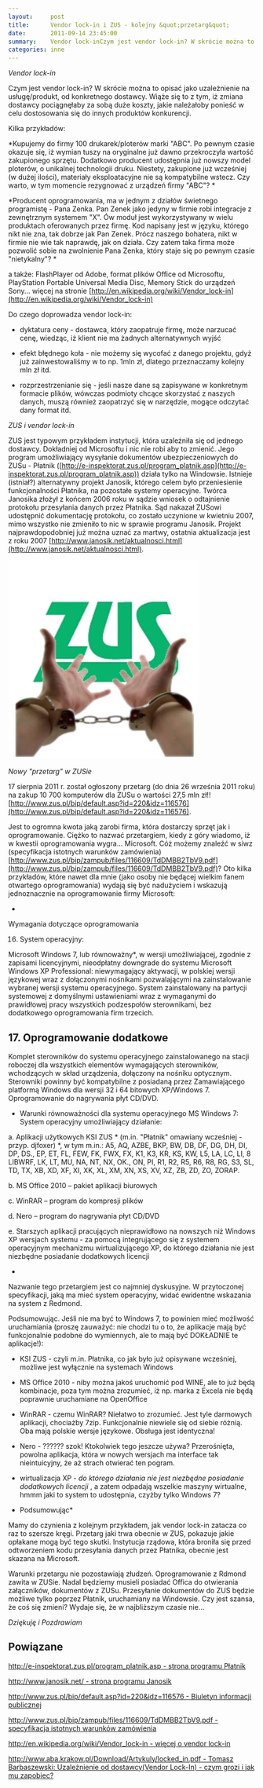 ```yaml
---
layout:     post
title:      Vendor lock-in i ZUS - kolejny &quot;przetarg&quot;
date:       2011-09-14 23:45:00
summary:    Vendor lock-inCzym jest vendor lock-in? W skrócie można to opisać jako uzależnienie na usługę/produkt, od konkretnego dostawcy. Wiąże się to z tym, iż zmiana dostawcy pociągnęłaby za sobą duże koszty, jakie należałoby ponieść w celu dostosowania się do innych produktów konkurencji. Kilka przykładów — ...
categories: inne
---
```




 *Vendor lock-in* 

Czym jest vendor lock-in? W skrócie można to opisać jako uzależnienie na usługę/produkt, od konkretnego dostawcy. Wiąże się to z tym, iż zmiana dostawcy pociągnęłaby za sobą duże koszty, jakie należałoby ponieść w celu dostosowania się do innych produktów konkurencji. 

Kilka przykładów:

 *Kupujemy do firmy 100 drukarek/ploterów marki "ABC". Po pewnym czasie okazuje się, iż wymian tuszy na oryginalne już dawno przekroczyła wartość zakupionego sprzętu. Dodatkowo producent udostępnia już nowszy model ploterów, o unikalnej technologii druku. Niestety, zakupione już wcześniej (w dużej ilości), materiały eksploatacyjne nie są kompatybilne wstecz. Czy warto, w tym momencie rezygnować z urządzeń firmy "ABC"? * 

 *Producent oprogramowania, ma w jednym z działów świetnego programistę - Pana Zenka. Pan Zenek jako jedyny w firmie robi integracje z zewnętrznym systemem "X". Ów moduł jest wykorzystywany w wielu produktach oferowanych przez firmę. Kod napisany jest w języku, którego nikt nie zna, tak dobrze jak Pan Zenek. Prócz naszego bohatera, nikt w firmie nie wie tak naprawdę, jak on działa. Czy zatem taka firma może pozwolić sobie na zwolnienie Pana Zenka, który staje się po pewnym czasie "nietykalny"? * 

a także:
FlashPlayer od Adobe, format plików Office od Microsoftu, PlayStation Portable Universal Media Disc, Memory Stick do urządzeń Sony... więcej na stronie [http://en.wikipedia.org/wiki/Vendor_lock-in](http://en.wikipedia.org/wiki/Vendor_lock-in)

Do czego doprowadza vendor lock-in:

- dyktatura ceny - dostawca, który zaopatruje firmę, może narzucać cenę, wiedząc, iż klient nie ma żadnych alternatywnych wyjść

- efekt błędnego koła - nie możemy się wycofać z danego projektu, gdyż już zainwestowaliśmy w to np. 1mln zł, dlatego przeznaczamy kolejny mln zł itd.

- rozprzestrzenianie się - jeśli nasze dane są zapisywane w konkretnym formacie plików, wówczas podmioty chcące skorzystać z naszych danych, muszą również zaopatrzyć się w narzędzie, mogące odczytać dany format itd.

 *ZUS i vendor lock-in* 

ZUS jest typowym przykładem instytucji, która uzależniła się od jednego dostawcy. Dokładniej od Microsoftu i nic nie robi aby to zmienić. Jego program umożliwiający wysyłanie dokumentów ubezpieczeniowych do ZUSu - Płatnik ([http://e-inspektorat.zus.pl/program_platnik.asp](http://e-inspektorat.zus.pl/program_platnik.asp))  działa tylko na Windowsie. Istnieje (istniał?) alternatywny projekt Janosik, którego celem było przeniesienie funkcjonalności Płatnika, na pozostałe systemy operacyjne. Twórca Janosika złożył z końcem 2006 roku w sądzie wniosek o odtajnienie protokołu przesyłania danych przez Płatnika. Sąd nakazał ZUSowi udostępnić dokumentację protokołu, co zostało uczynione w kwietniu 2007, mimo wszystko nie zmieniło to nic w sprawie programu Janosik. Projekt najprawdopodobniej już można uznać za martwy, ostatnia aktualizacja jest z roku 2007 [http://www.janosik.net/aktualnosci.html](http://www.janosik.net/aktualnosci.html). 



![desk](https://raw.githubusercontent.com/djfoxer/djfoxer.github.io/master/_img/2011-9-14-_171_/g_-_608x405_-_-_27787x20110914185119_1.jpg)

 

 *Nowy "przetarg" w ZUSie* 

17 sierpnia 2011 r. został ogłoszony przetarg (do dnia 26 września 2011 roku) na zakup 10 700 komputerów dla ZUSu o wartości 27,5 mln zł!! [http://www.zus.pl/bip/default.asp?id=220&idz=116576](http://www.zus.pl/bip/default.asp?id=220&idz=116576). 

Jest to ogromna kwota jaką zarobi firma, która dostarczy sprzęt jak i oprogramowanie. Ciężko to nazwać przetargiem, kiedy z góry wiadomo, iż w kwestii oprogramowania wygra... Microsoft. Cóż możemy znaleźć w siwz (specyfikacja istotnych warunków zamówienia) [http://www.zus.pl/bip/zampub/files/116609/TdDMBB2TbV9.pdf](http://www.zus.pl/bip/zampub/files/116609/TdDMBB2TbV9.pdf)?  Oto kilka przykładów, które nawet dla mnie (jako osoby nie będącej wielkim fanem otwartego oprogramowania) wydają się być nadużyciem i wskazują jednoznacznie na oprogramowanie firmy Microsoft:

 *

Wymagania dotyczące oprogramowania

16. System operacyjny: 

Microsoft Windows 7, lub równoważny*, w wersji umożliwiającej, zgodnie z zapisami licencyjnymi, nieodpłatny downgrade do systemu Microsoft Windows XP Professional:  niewymagający aktywacji, w polskiej wersji językowej wraz z dołączonymi nośnikami pozwalającymi na zainstalowanie wybranej wersji systemu operacyjnego. System zainstalowany na partycji systemowej z domyślnymi ustawieniami wraz z wymaganymi do prawidłowej pracy wszystkich podzespołów sterownikami, bez dodatkowego oprogramowania firm trzecich. 



## 17. Oprogramowanie dodatkowe




Komplet sterowników do systemu operacyjnego zainstalowanego na stacji roboczej dla wszystkich elementów wymagających sterowników, wchodzących w skład urządzenia, dołączony na nośniku optycznym. Sterowniki powinny być kompatybilne z posiadaną przez Zamawiającego platformą Windows dla wersji 32 i 64 bitowych XP/Windows 7. Oprogramowanie do nagrywania płyt CD/DVD.


* Warunki równoważności dla systemu operacyjnego MS Windows 7: 
System operacyjny umożliwiający działanie: 

a. Aplikacji użytkowych KSI ZUS *  (m.in. "Płatnik" omawiany wcześniej - przyp. djfoxer)  *, w tym m.in.: A5, AQ, AZBE, BKP, BW, DB, DF, DG, DH, 
DI, DP, DS., EP, ET, FL, FEW, FK, FWX, FX, K1, K3,  KR, KS, KW, L5, LA, LC, LI, 8
LIBWRF, LK, LT, MU, NA, NT, NX, OK., ON, PI, R1, R2, R5, R6, R8, RG, S3, SL, TD, TX, 
XB, XD, XF, XI, XK, XL, XM, XN, XS, XV, XZ, ZB, ZD, ZO, ZORAP. 

b. MS Office 2010 – pakiet aplikacji biurowych 

c. WinRAR – program do kompresji plików 

d. Nero – program do nagrywania płyt CD/DVD 

e. Starszych aplikacji pracujących nieprawidłowo na nowszych niż Windows XP wersjach systemu -  za pomocą integrującego się z systemem operacyjnym mechanizmu wirtualizującego XP, do którego działania nie jest niezbędne posiadanie dodatkowych licencji

* 

Nazwanie tego przetargiem jest co najmniej dyskusyjne. 
W przytoczonej specyfikacji, jaką ma mieć system operacyjny, widać ewidentne wskazania na system z Redmond. 

Podsumowując.
Jeśli nie ma być to Windows 7, to powinien mieć możliwość uruchamiania (proszę zauważyć: nie chodzi tu o to, że aplikacje mają być funkcjonalnie podobne do wymiennych, ale to mają być DOKŁADNIE te aplikacje!):

- KSI ZUS - czyli m.in. Płatnika, co jak było już opisywane wcześniej, możliwe jest wyłącznie na systemach Windows

- MS Office 2010 - niby można jakoś uruchomić pod WINE, ale to już będą kombinacje, poza tym można zrozumieć, iż np. marka z Excela nie będą poprawnie uruchamiane na OpenOffice

- WinRAR - czemu WinRAR? Niełatwo to zrozumieć. Jest tyle darmowych aplikacji, chociażby 7zip. Funkcjonalnie niewiele się od siebie różnią. Oba mają polskie wersje językowe. Obsługa jest identyczna!

- Nero - ?????? szok! Ktokolwiek tego jeszcze używa? Przerośnięta, powolna aplikacja, która w nowych wersjach ma interface tak nieintuicyjny, że aż strach otwierać ten pogram.

- wirtualizacja XP -  *do którego działania nie jest niezbędne posiadanie dodatkowych licencji* , a zatem odpadają wszelkie maszyny wirtualne, hmmm jaki to system to udostępnia, czyżby tylko Windows 7?

 * Podsumowując* 

Mamy do czynienia z kolejnym przykładem, jak vendor lock-in zatacza co raz to szersze kręgi. Przetarg jaki trwa obecnie w ZUS, pokazuje jakie opłakane mogą być tego skutki. Instytucja rządowa, która broniła się przed odtworzeniem kodu przesyłania danych przez Płatnika, obecnie jest skazana na Microsoft. 

Warunki przetargu nie pozostawiają złudzeń. Oprogramowanie z Rdmond zawita w ZUSie. Nadal będziemy musieli posiadać Offica do otwierania załączników, dokumentów z ZUSu. Przesyłanie dokumentów do ZUS będzie możliwe tylko poprzez Płatnik, uruchamiany na Windowsie. Czy jest szansa, że coś się zmieni? Wydaje się, że w najbliższym czasie nie...

 *Dziękuję i Pozdrawiam* 




## Powiązane







[http://e-inspektorat.zus.pl/program_platnik.asp - strona programu Płatnik](http://e-inspektorat.zus.pl/program_platnik.asp)

[http://www.janosik.net/ - strona programu Janosik](http://www.janosik.net/)


[http://www.zus.pl/bip/default.asp?id=220&idz=116576 - Biuletyn informacji publicznej](http://www.zus.pl/bip/default.asp?id=220&idz=116576)

[http://www.zus.pl/bip/zampub/files/116609/TdDMBB2TbV9.pdf - specyfikacja istotnych warunków zamówienia](http://www.zus.pl/bip/zampub/files/116609/TdDMBB2TbV9.pdf)

[http://en.wikipedia.org/wiki/Vendor_lock-in - więcej o vendor lock-in](http://en.wikipedia.org/wiki/Vendor_lock-in)



[http://www.aba.krakow.pl/Download/Artykuly/locked_in.pdf - Tomasz Barbaszewski: Uzależnienie od dostawcy(Vendor Lock-In) - czym grozi i jak mu zapobiec?](http://www.aba.krakow.pl/Download/Artykuly/locked_in.pdf)


